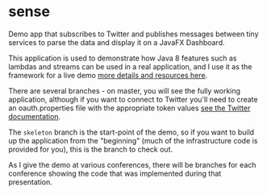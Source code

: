 # sense
Demo app that subscribes to Twitter and publishes messages between tiny services to parse the data and display it on a JavaFX Dashboard.

This application is used to demonstrate how Java 8 features such as lambdas and streams can be used in a real application, and I use it as the framework for a live demo [more details and resources here](http://trishagee.github.io/presentation/java8_in_anger/).

There are several branches - on master, you will see the fully working application, although if you want to connect to Twitter you'll need to create an oauth.properties file with the appropriate token values [see the Twitter documentation](https://dev.twitter.com/oauth/application-only).

The `skeleton` branch is the start-point of the demo, so if you want to build up the application from the "beginning" (much of the infrastructure code is provided for you), this is the branch to check out.

As I give the demo at various conferences, there will be branches for each conference showing the code that was implemented during that presentation.
